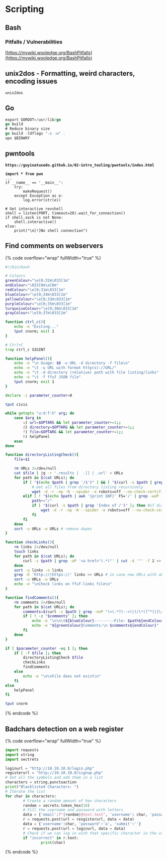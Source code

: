 # Scripting



## Bash

### Pitfalls / Vulnerabilities

[https://mywiki.wooledge.org/BashPitfalls](https://mywiki.wooledge.org/BashPitfalls)

## unix2dos - Formatting, weird characters, encoding issues

`unix2dos`

## Go

```go
export GOROOT=/usr/lib/go
go build
# Reduce binary size
go build -ldflags "-s -w" .
upx $BINARY
```

## pwntools

<pre class="language-python"><code class="lang-python"><strong>https://guyinatuxedo.github.io/02-intro_tooling/pwntools/index.html
</strong><strong>
</strong><strong>import * from pwn
</strong>...
if __name__ == '__main__':
	try: 
		makeRequest()
	except Exception as e:
		log.error(str(e))
		
# Get interactive revshell
shell = listen(PORT, timeout=20).wait_for_connection()
if shell.sock is not None:
	shell.interactive()
else:
	print("\n[!]No shell connection")
</code></pre>

## Find comments on webservers

{% code overflow="wrap" fullWidth="true" %}
```bash
#!/bin/bash

# Colours
greenColour="\e[0;32m\033[1m"
endColour="\033[0m\e[0m"
redColour="\e[0;31m\033[1m"
blueColour="\e[0;34m\033[1m"
yellowColour="\e[0;33m\033[1m"
purpleColour="\e[0;35m\033[1m"
turquoiseColour="\e[0;36m\033[1m"
grayColour="\e[0;37m\033[1m"

function ctrl_c(){
	echo -e "Exiting..."
	tput cnorm; exit 1
}

# Ctrl+C
trap ctrl_c SIGINT

function helpPanel(){
	echo -e "\n Usage: $0 -u URL -d directory -f file\n"
	echo -e "\t -u URL with format http(s)://URL/"
	echo -e "\t -d directory (relative) path with file listing/links"
	echo -e "\t -f ffuf JSON file"
	tput cnorm; exit 1
}

declare -i parameter_counter=0

tput civis

while getopts "u:d:f:h" arg; do
	case $arg in
		u) url=$OPTARG && let parameter_counter+=1;;
		d) directory=$OPTARG && let parameter_counter+=1;;
		f) file=$OPTARG && let parameter_counter+=1;;
		h) helpPanel
	esac
done

function directoryListingCheck(){
	file=$1

	rm URLs 2>/dev/null
	cat $file | jq -r '.results |  .[] | .url' > URLs
	for path in $(cat URLs); do
		if [ "$(echo $path | grep '/$')" ] && [ "$(curl -s $path | grep 'Index of /')" ]; then #valid directory with / at the end, and with directory listing enabled
			# Get all files from directory listing recursively
			wget -d -r -np -N --spider -e robots=off --no-check-certificate $path 2>&1 | grep " -> " | grep -Ev "\/\?C=" | sed "s/.* -> //" | grep -E "http://|https://" >> URLs
		elif [ ! "$(echo $path | awk '{print $NF}' FS='/' | grep -woP '.*\..{2,4}')" ]; then #it is not a simple file
			path+="/"
			if [ "$(curl -s $path | grep 'Index of /')" ]; then #if directory listing enabled
				wget -d -r -np -N --spider -e robots=off --no-check-certificate $path 2>&1 | grep " -> " | grep -Ev "\/\?C=" | sed "s/.* -> //" | grep -E "http://|https://" >> URLs
			fi
		fi
	done
	sort -u URLs -o URLs # remove dupes
}

function checkLinks(){
	rm links 2>/dev/null
	touch links
	for path in $(cat URLs); do
		curl -s $path | grep -oP '<a href="(.*)"' | cut -d '"' -f 2 >> links
	done
	sort -u links -o links
	grep -E 'http://|https://' links >> URLs # in case new URLs with absolute paths
	sort -u URLs -o URLs
	echo -e "\nCheck links on ffuf-links file\n"
}

function findComments(){
	rm comments 2>/dev/null
	for path in $(cat URLs); do
		comments=$(curl -s $path | grep -noP "(<(.*?)-->)|(/\*([^*]|[\r\n]|(\*+([^*/]|[\r\n])))*\*+/)|(//.*)|(^'.*$)|(^#.*$)" 2>/dev/null)
		if [ ! -z "$comments" ]; then
			echo -e "\n\n\t${blueColour}---------File: $path${endColour}" | tee -a comments
			echo -e "${greenColour}Comments:\n $comments${endColour}" | tee -a comments
		fi
	done
}

if [ $parameter_counter -eq 1 ]; then
	if [ -f $file ]; then
		directoryListingCheck $file
		checkLinks
		findComments
	else
		echo -e "\n\nFile does not exist\n"
	fi
else
	helpPanel
fi

tput cnorm
```
{% endcode %}

## Badchars detection on a web register

{% code overflow="wrap" fullWidth="true" %}
```python
import requests
import string
import sectrets

loginurl = "http://10.10.10.0/login.php"
registerurl = "http://10.10.10.0/signup.php"
# Get all the symbols and add them in a list
characters = string.punctuaction
print("Blacklisted Characters: ")
# Iterate the list
for char in characters:
        # Create a random amount of hex characters
        random = secrets.token_hex(10)
        # Fill the username and password with letters
        data = {'email':f"{random}@test.test", 'username': char, 'password':'a', 'submit':''}
        r = requests.post(url = resgisterurl, data = data)
        data = {'username':char, 'password':'a', 'submit':''}
        r = requests.post(url = loginurl, data = data)
        # Check if we can log in with that specific character in the username
        if "incorrect" in r.text:
                print(char)
```
{% endcode %}

